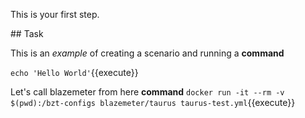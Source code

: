 This is your first step.

## Task

This is an _example_ of creating a scenario and running a **command**

`echo 'Hello World'`{{execute}}

Let's call blazemeter from here **command**
`docker run -it --rm -v $(pwd):/bzt-configs blazemeter/taurus taurus-test.yml`{{execute}}
